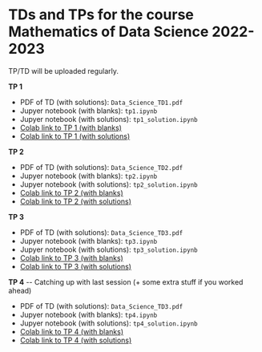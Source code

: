 # TDs and TPs for the course Mathematics of Data Science 2022-2023

TP/TD will be uploaded regularly.

**TP 1**
- PDF of TD (with solutions): `Data_Science_TD1.pdf`
- Jupyer notebook (with blanks): `tp1.ipynb`
- Jupyer notebook (with solutions): `tp1_solution.ipynb`
- [Colab link to TP 1 (with blanks)](https://colab.research.google.com/github/gjhuizing/tp_data_science/blob/main/tp1.ipynb)
- [Colab link to TP 1 (with solutions)](https://colab.research.google.com/github/gjhuizing/tp_data_science/blob/main/tp1_solution.ipynb)


**TP 2**
- PDF of TD (with solutions): `Data_Science_TD2.pdf`
- Jupyer notebook (with blanks): `tp2.ipynb`
- Jupyer notebook (with solutions): `tp2_solution.ipynb`
- [Colab link to TP 2 (with blanks)](https://colab.research.google.com/github/gjhuizing/tp_data_science/blob/main/tp2.ipynb)
- [Colab link to TP 2 (with solutions)](https://colab.research.google.com/github/gjhuizing/tp_data_science/blob/main/tp2_solution.ipynb)


**TP 3**
- PDF of TD (with solutions): `Data_Science_TD3.pdf`
- Jupyer notebook (with blanks): `tp3.ipynb`
- Jupyer notebook (with solutions): `tp3_solution.ipynb`
- [Colab link to TP 3 (with blanks)](https://colab.research.google.com/github/gjhuizing/tp_data_science/blob/main/tp3.ipynb)
- [Colab link to TP 3 (with solutions)](https://colab.research.google.com/github/gjhuizing/tp_data_science/blob/main/tp3_solution.ipynb)

**TP 4** -- Catching up with last session (+ some extra stuff if you worked ahead)
- PDF of TD (with solutions): `Data_Science_TD3.pdf`
- Jupyer notebook (with blanks): `tp4.ipynb`
- Jupyer notebook (with solutions): `tp4_solution.ipynb`
- [Colab link to TP 4 (with blanks)](https://colab.research.google.com/github/gjhuizing/tp_data_science/blob/main/tp4.ipynb)
- [Colab link to TP 4 (with solutions)](https://colab.research.google.com/github/gjhuizing/tp_data_science/blob/main/tp4_solution.ipynb)
